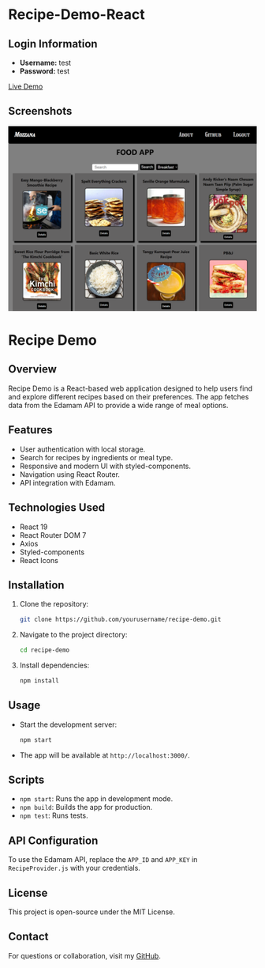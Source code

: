 # Recipe-Demo-React
## Login Information
- **Username:** test
- **Password:** test

[Live Demo](https://todo-app-ts01.netlify.app/)
## Screenshots

![App Screenshot](./public/image.png)
# Recipe Demo

## Overview
Recipe Demo is a React-based web application designed to help users find and explore different recipes based on their preferences. The app fetches data from the Edamam API to provide a wide range of meal options.

## Features
- User authentication with local storage.
- Search for recipes by ingredients or meal type.
- Responsive and modern UI with styled-components.
- Navigation using React Router.
- API integration with Edamam.

## Technologies Used
- React 19
- React Router DOM 7
- Axios
- Styled-components
- React Icons

## Installation
1. Clone the repository:
   ```bash
   git clone https://github.com/yourusername/recipe-demo.git
   ```
2. Navigate to the project directory:
   ```bash
   cd recipe-demo
   ```
3. Install dependencies:
   ```bash
   npm install
   ```

## Usage
- Start the development server:
  ```bash
  npm start
  ```
- The app will be available at `http://localhost:3000/`.

## Scripts
- `npm start`: Runs the app in development mode.
- `npm build`: Builds the app for production.
- `npm test`: Runs tests.

## API Configuration
To use the Edamam API, replace the `APP_ID` and `APP_KEY` in `RecipeProvider.js` with your credentials.

## License
This project is open-source under the MIT License.

## Contact
For questions or collaboration, visit my [GitHub](https://github.com/recep-demir).

